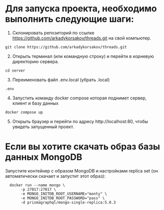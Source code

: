 # Для запуска проекта, необходимо выполнить следующие шаги:

1. Склонировать репозиторий по ссылке https://github.com/arkadykorsakov/threads.git на свой компьютер.

```
git clone https://github.com/arkadykorsakov/threads.git
```

2. Открыть терминал (или командную строку) и перейти в корневую директорию сервера.

```
cd server
```

3. Переименовать файл .env.local (убрать .local)

```
.env
```

4. Запустить команду docker compose которая поднимет сервер, клиент и базу данных

```
docker compose up
```

5. Открыть браузер и перейти по адресу http://localhost:80, чтобы увидеть запущенный проект.

# Если вы хотите скачать образ базы данных MongoDB

Запустите контейнер с образом MongoDB и настройками replica set (он автоматически скачает и запустит этот образ):

```
  docker run --name mongo \
       -p 27017:27017 \
       -e MONGO_INITDB_ROOT_USERNAME="monty" \
       -e MONGO_INITDB_ROOT_PASSWORD="pass" \
       -d prismagraphql/mongo-single-replica:5.0.3
```
